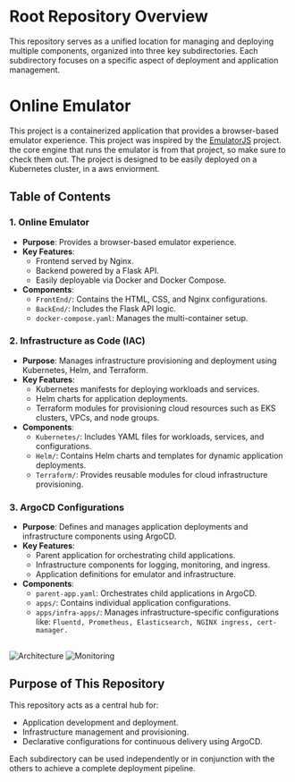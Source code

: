 # Root Repository Overview

This repository serves as a unified location for managing and deploying multiple components, organized into three key subdirectories. Each subdirectory focuses on a specific aspect of deployment and application management.

# Online Emulator
This project is a containerized application that provides a browser-based emulator experience. This project was inspired by the [EmulatorJS](https://github.com/EmulatorJS/EmulatorJS) project. the core engine that runs the emulator is from that project, so make sure
to check them out.
The project is designed to be easily deployed on a Kubernetes cluster, in a aws enviorment.

## Table of Contents

### 1. Online Emulator
- **Purpose**: Provides a browser-based emulator experience.
- **Key Features**:
  - Frontend served by Nginx.
  - Backend powered by a Flask API.
  - Easily deployable via Docker and Docker Compose.
- **Components**:
  - `FrontEnd/`: Contains the HTML, CSS, and Nginx configurations.
  - `BackEnd/`: Includes the Flask API logic.
  - `docker-compose.yaml`: Manages the multi-container setup.

### 2. Infrastructure as Code (IAC)
- **Purpose**: Manages infrastructure provisioning and deployment using Kubernetes, Helm, and Terraform.
- **Key Features**:
  - Kubernetes manifests for deploying workloads and services.
  - Helm charts for application deployments.
  - Terraform modules for provisioning cloud resources such as EKS clusters, VPCs, and node groups.
- **Components**:
  - `Kubernetes/`: Includes YAML files for workloads, services, and configurations.
  - `Helm/`: Contains Helm charts and templates for dynamic application deployments.
  - `Terraform/`: Provides reusable modules for cloud infrastructure provisioning.

### 3. ArgoCD Configurations
- **Purpose**: Defines and manages application deployments and infrastructure components using ArgoCD.
- **Key Features**:
  - Parent application for orchestrating child applications.
  - Infrastructure components for logging, monitoring, and ingress.
  - Application definitions for emulator and infrastructure.
- **Components**:
  - `parent-app.yaml`: Orchestrates child applications in ArgoCD.
  - `apps/`: Contains individual application configurations.
  - `apps/infra-apps/`: Manages infrastructure-specific configurations like: 
  ``` Fluentd, Prometheus, Elasticsearch, NGINX ingress, cert-manager. ```
##
![Architecture](./images/architecture.png)
![Monitoring](./images/monitor.png)
##


## Purpose of This Repository
This repository acts as a central hub for:
- Application development and deployment.
- Infrastructure management and provisioning.
- Declarative configurations for continuous delivery using ArgoCD.

Each subdirectory can be used independently or in conjunction with the others to achieve a complete deployment pipeline.

